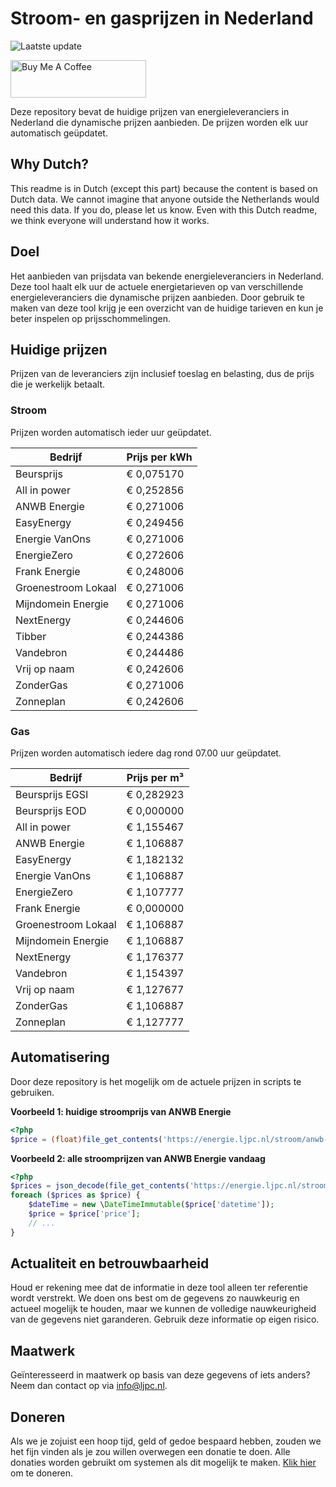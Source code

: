 # Stroom- en gasprijzen in Nederland

![Laatste update](https://img.shields.io/badge/laatste%20update-2024--02--02%2011%3A00%20CET-brightgreen)

<a href="https://www.buymeacoffee.com/Lars-" target="_blank"><img src="https://cdn.buymeacoffee.com/buttons/v2/default-orange.png" alt="Buy Me A Coffee" height="60" style="height: 60px !important;width: 217px !important;" ></a>

Deze repository bevat de huidige prijzen van energieleveranciers in Nederland die dynamische prijzen aanbieden. De prijzen worden elk uur automatisch geüpdatet.

## Why Dutch?

This readme is in Dutch (except this part) because the content is based on Dutch data. We cannot imagine that anyone outside the Netherlands would need this data. If you do, please let us know. Even with this Dutch readme, we think
everyone will understand how it works.

## Doel

Het aanbieden van prijsdata van bekende energieleveranciers in Nederland. Deze tool haalt elk uur de actuele energietarieven op van verschillende energieleveranciers die dynamische prijzen aanbieden. Door gebruik te maken van deze tool
krijg je een overzicht van de huidige tarieven en kun je beter inspelen op prijsschommelingen.

## Huidige prijzen

Prijzen van de leveranciers zijn inclusief toeslag en belasting, dus de prijs die je werkelijk betaalt.

### Stroom

Prijzen worden automatisch ieder uur geüpdatet.

 Bedrijf | Prijs per kWh 
---------|---------------
Beursprijs | € 0,075170
All in power | € 0,252856
ANWB Energie | € 0,271006
EasyEnergy | € 0,249456
Energie VanOns | € 0,271006
EnergieZero | € 0,272606
Frank Energie | € 0,248006
Groenestroom Lokaal | € 0,271006
Mijndomein Energie | € 0,271006
NextEnergy | € 0,244606
Tibber | € 0,244386
Vandebron | € 0,244486
Vrij op naam | € 0,242606
ZonderGas | € 0,271006
Zonneplan | € 0,242606


### Gas

Prijzen worden automatisch iedere dag rond 07.00 uur geüpdatet.

 Bedrijf | Prijs per m³ 
---------|--------------
Beursprijs EGSI | € 0,282923
Beursprijs EOD | € 0,000000
All in power | € 1,155467
ANWB Energie | € 1,106887
EasyEnergy | € 1,182132
Energie VanOns | € 1,106887
EnergieZero | € 1,107777
Frank Energie | € 0,000000
Groenestroom Lokaal | € 1,106887
Mijndomein Energie | € 1,106887
NextEnergy | € 1,176377
Vandebron | € 1,154397
Vrij op naam | € 1,127677
ZonderGas | € 1,106887
Zonneplan | € 1,127777


## Automatisering

Door deze repository is het mogelijk om de actuele prijzen in scripts te gebruiken.

**Voorbeeld 1: huidige stroomprijs van ANWB Energie**

```php
<?php
$price = (float)file_get_contents('https://energie.ljpc.nl/stroom/anwb-energie-nu.txt');

```

**Voorbeeld 2: alle stroomprijzen van ANWB Energie vandaag**

```php
<?php
$prices = json_decode(file_get_contents('https://energie.ljpc.nl/stroom/all-in-power-vandaag.json'),true);
foreach ($prices as $price) {
    $dateTime = new \DateTimeImmutable($price['datetime']);
    $price = $price['price'];
    // ...
}
```

## Actualiteit en betrouwbaarheid

Houd er rekening mee dat de informatie in deze tool alleen ter referentie wordt verstrekt. We doen ons best om de gegevens zo nauwkeurig en actueel mogelijk te houden, maar we kunnen de volledige nauwkeurigheid van de gegevens niet
garanderen. Gebruik deze informatie op eigen risico.

## Maatwerk

Geïnteresseerd in maatwerk op basis van deze gegevens of iets anders? Neem dan contact op
via [info@ljpc.nl](mailto:info@ljpc.nl?subject=Energie%20prijzen).

## Doneren

Als we je zojuist een hoop tijd, geld of gedoe bespaard hebben, zouden we het fijn vinden als je zou willen overwegen een
donatie te doen. Alle donaties worden gebruikt om systemen als dit mogelijk te
maken. [Klik hier](https://www.buymeacoffee.com/Lars-) om te doneren.
